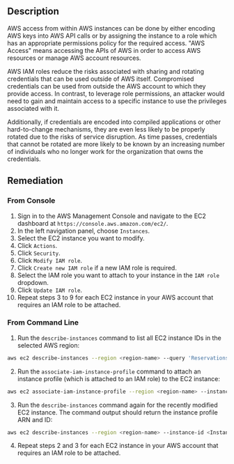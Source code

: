 ## Description

AWS access from within AWS instances can be done by either encoding AWS keys into AWS API calls or by assigning the instance to a role which has an appropriate permissions policy for the required access. "AWS Access" means accessing the APIs of AWS in order to access AWS resources or manage AWS account resources.

AWS IAM roles reduce the risks associated with sharing and rotating credentials that can be used outside of AWS itself. Compromised credentials can be used from outside the AWS account to which they provide access. In contrast, to leverage role permissions, an attacker would need to gain and maintain access to a specific instance to use the privileges associated with it.

Additionally, if credentials are encoded into compiled applications or other hard-to-change mechanisms, they are even less likely to be properly rotated due to the risks of service disruption. As time passes, credentials that cannot be rotated are more likely to be known by an increasing number of individuals who no longer work for the organization that owns the credentials.

## Remediation

### From Console

1. Sign in to the AWS Management Console and navigate to the EC2 dashboard at `https://console.aws.amazon.com/ec2/`.
2. In the left navigation panel, choose `Instances`.
3. Select the EC2 instance you want to modify.
4. Click `Actions`.
5. Click `Security`.
6. Click `Modify IAM role`.
7. Click `Create new IAM role` if a new IAM role is required.
8. Select the IAM role you want to attach to your instance in the `IAM role` dropdown.
9. Click `Update IAM role`.
10. Repeat steps 3 to 9 for each EC2 instance in your AWS account that requires an IAM role to be attached.

### From Command Line

1. Run the `describe-instances` command to list all EC2 instance IDs in the selected AWS region:

```bash
aws ec2 describe-instances --region <region-name> --query 'Reservations[*].Instances[*].InstanceId'
```

2. Run the `associate-iam-instance-profile` command to attach an instance profile (which is attached to an IAM role) to the EC2 instance:

```bash
aws ec2 associate-iam-instance-profile --region <region-name> --instance-id <Instance-ID> --iam-instance-profile Name="Instance-Profile-Name"
```

3. Run the `describe-instances` command again for the recently modified EC2 instance. The command output should return the instance profile ARN and ID:

```bash
aws ec2 describe-instances --region <region-name> --instance-id <Instance-ID> --query 'Reservations[*].Instances[*].IamInstanceProfile'
```

4. Repeat steps 2 and 3 for each EC2 instance in your AWS account that requires an IAM role to be attached.
